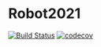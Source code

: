 # Robot2021
[![Build Status](https://travis-ci.org/entech281/Training2022.svg?branch=main)](https://travis-ci.org/entech281/Training2022)
[![codecov](https://codecov.io/gh/entech281/Training2022/branch/main/graph/badge.svg)](https://codecov.io/gh/entech281/Training2022)